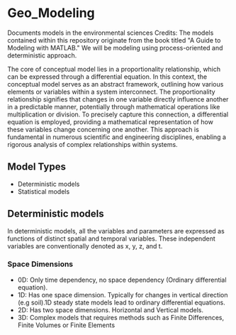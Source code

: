 # Geo_Modeling
Documents models in the environmental sciences
Credits: The models contained within this repository originate from the book titled "A Guide to Modeling with MATLAB."
We will be modeling using process-oriented and deterministic approach.

The core of conceptual model lies in a proportionality relationship, which can be expressed through a differential equation. In this context, the conceptual model serves as an abstract framework, outlining how various elements or variables within a system interconnect. The proportionality relationship signifies that changes in one variable directly influence another in a predictable manner, potentially through mathematical operations like multiplication or division. To precisely capture this connection, a differential equation is employed, providing a mathematical representation of how these variables change concerning one another. This approach is fundamental in numerous scientific and engineering disciplines, enabling a rigorous analysis of complex relationships within systems.

## Model Types
- Deterministic models
- Statistical models
## Deterministic models
In deterministic models, all the variables and parameters are expressed as functions of distinct spatial and temporal variables. These independent variables are conventionally denoted as x, y, z, and t.
### Space Dimensions
- 0D: Only time dependency, no space dependency (Ordinary differential equation).
- 1D: Has one space dimension. Typically for changes in vertical direction (e.g soil).1D steady state models lead to ordinary differential equations.
- 2D: Has two space dimensions. Horizontal and Vertical models.
- 3D: Complex models that requires methods such as Finite Differences, Finite Volumes or Finite Elements